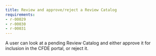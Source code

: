 ```yaml
---
title: Review and approve/reject a Review Catalog
requirements:
- r-00029
- r-00030
- r-00031
---
```


A user can look at a pending Review Catalog and either approve it for inclusion in the CFDE portal, or reject it.
